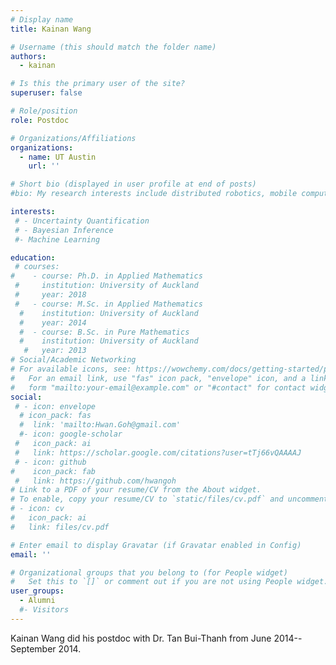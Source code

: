 ```yaml
---
# Display name
title: Kainan Wang

# Username (this should match the folder name)
authors:
  - kainan

# Is this the primary user of the site?
superuser: false

# Role/position
role: Postdoc

# Organizations/Affiliations
organizations:
  - name: UT Austin
    url: ''

# Short bio (displayed in user profile at end of posts)
#bio: My research interests include distributed robotics, mobile computing and programmable matter.

interests:
 # - Uncertainty Quantification
 # - Bayesian Inference
 #- Machine Learning

education:
 # courses:
#    - course: Ph.D. in Applied Mathematics
 #     institution: University of Auckland
 #     year: 2018
 #   - course: M.Sc. in Applied Mathematics
  #    institution: University of Auckland
  #    year: 2014
  #  - course: B.Sc. in Pure Mathematics
  #    institution: University of Auckland
   #   year: 2013
# Social/Academic Networking
# For available icons, see: https://wowchemy.com/docs/getting-started/page-builder/#icons
#   For an email link, use "fas" icon pack, "envelope" icon, and a link in the
#   form "mailto:your-email@example.com" or "#contact" for contact widget.
social:
 # - icon: envelope
  # icon_pack: fas
  #  link: 'mailto:Hwan.Goh@gmail.com'
  #- icon: google-scholar
 #   icon_pack: ai
 #   link: https://scholar.google.com/citations?user=tTj66vQAAAAJ
 # - icon: github
#    icon_pack: fab
 #   link: https://github.com/hwangoh
# Link to a PDF of your resume/CV from the About widget.
# To enable, copy your resume/CV to `static/files/cv.pdf` and uncomment the lines below.
# - icon: cv
#   icon_pack: ai
#   link: files/cv.pdf

# Enter email to display Gravatar (if Gravatar enabled in Config)
email: ''

# Organizational groups that you belong to (for People widget)
#   Set this to `[]` or comment out if you are not using People widget.
user_groups:
  - Alumni
  #- Visitors
---
```


Kainan Wang did his postdoc with Dr. Tan Bui-Thanh from June 2014--September 2014.
